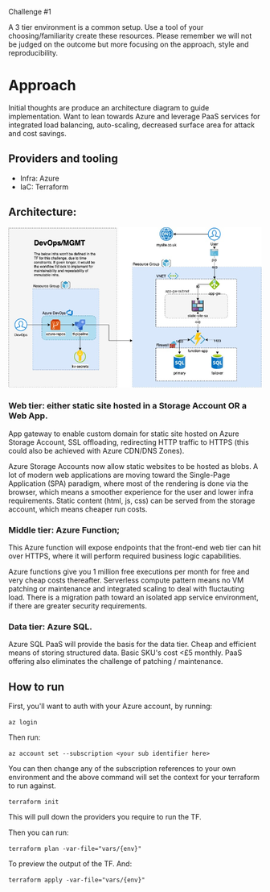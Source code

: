 Challenge #1
 
A 3 tier environment is a common setup. Use a tool of your choosing/familiarity create these resources. Please remember we will not be judged on the outcome but more focusing on the approach, style and reproducibility.

# Approach

Initial thoughts are produce an architecture diagram to guide implementation. Want to lean towards Azure and leverage PaaS services for integrated load balancing, auto-scaling, decreased surface area for attack and cost savings.

## Providers and tooling

- Infra: Azure
- IaC: Terraform
    
## Architecture:

![Proposed Architecture](docs/three-tier-architecture.jpg)

### Web tier: either static site hosted in a Storage Account OR a Web App.

  App gateway to enable custom domain for static site hosted on Azure Storage Account, SSL offloading, redirecting HTTP traffic to HTTPS (this could also be achieved with Azure CDN/DNS Zones).

  Azure Storage Accounts now allow static websites to be hosted as blobs. A lot of modern web applications are moving toward the Single-Page Application (SPA) paradigm, where most of the rendering is done via the browser, which means a smoother experience for the user and lower infra requirements. Static content (html, js, css) can be served from the storage account, which means cheaper run costs.

### Middle tier: Azure Function;

  This Azure function will expose endpoints that the front-end web tier can hit over HTTPS, where it will perform required business logic capabilities.

  Azure functions give you 1 million free executions per month for free and very cheap costs thereafter. Serverless compute pattern means no VM patching or maintenance and integrated scaling to deal with fluctauting load. There is a migration path toward an isolated app service environment, if there are greater security requirements.

### Data tier: Azure SQL.

  Azure SQL PaaS will provide the basis for the data tier. Cheap and efficient means of storing structured data. Basic SKU's cost <£5 monthly. PaaS offering also eliminates the challenge of patching / maintenance.

## How to run

First, you'll want to auth with your Azure account, by running:

```az login```

Then run:

```az account set --subscription <your sub identifier here>```

You can then change any of the subscription references to your own environment and the above command will set the context for your terraform to run against.

```terraform init```

This will pull down the providers you require to run the TF.

Then you can run:

```terraform plan -var-file="vars/{env}"```

To preview the output of the TF. And:

```terraform apply -var-file="vars/{env}"```

